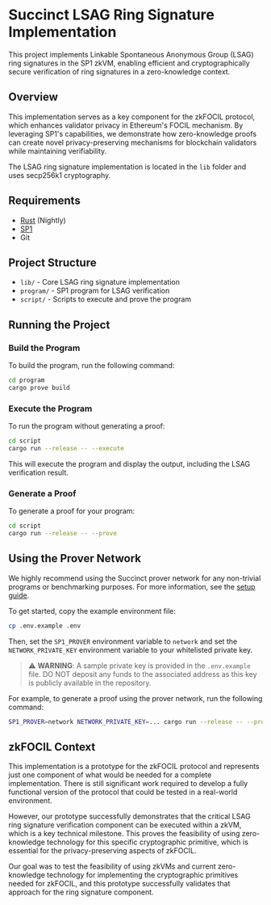# Succinct LSAG Ring Signature Implementation

This project implements Linkable Spontaneous Anonymous Group (LSAG) ring signatures in the SP1 zkVM, enabling efficient and cryptographically secure verification of ring signatures in a zero-knowledge context.

## Overview

This implementation serves as a key component for the zkFOCIL protocol, which enhances validator privacy in Ethereum's FOCIL mechanism. By leveraging SP1's capabilities, we demonstrate how zero-knowledge proofs can create novel privacy-preserving mechanisms for blockchain validators while maintaining verifiability.

The LSAG ring signature implementation is located in the `lib` folder and uses secp256k1 cryptography.

## Requirements
- [Rust](https://rustup.rs/) (Nightly)
- [SP1](https://docs.succinct.xyz/getting-started/install.html)
- Git

## Project Structure
- `lib/` - Core LSAG ring signature implementation
- `program/` - SP1 program for LSAG verification
- `script/` - Scripts to execute and prove the program

## Running the Project

### Build the Program
To build the program, run the following command:
```sh
cd program
cargo prove build
```

### Execute the Program
To run the program without generating a proof:
```sh
cd script
cargo run --release -- --execute
```
This will execute the program and display the output, including the LSAG verification result.

### Generate a Proof
To generate a proof for your program:
```sh
cd script
cargo run --release -- --prove
```

## Using the Prover Network

We highly recommend using the Succinct prover network for any non-trivial programs or benchmarking purposes. For more information, see the [setup guide](https://docs.succinct.xyz/docs/generating-proofs/prover-network).

To get started, copy the example environment file:
```sh
cp .env.example .env
```

Then, set the `SP1_PROVER` environment variable to `network` and set the `NETWORK_PRIVATE_KEY` environment variable to your whitelisted private key.

> ⚠️ **WARNING**: A sample private key is provided in the `.env.example` file. DO NOT deposit any funds to the associated address as this key is publicly available in the repository.

For example, to generate a proof using the prover network, run the following command:
```sh
SP1_PROVER=network NETWORK_PRIVATE_KEY=... cargo run --release -- --prove
```

## zkFOCIL Context

This implementation is a prototype for the zkFOCIL protocol and represents just one component of what would be needed for a complete implementation. There is still significant work required to develop a fully functional version of the protocol that could be tested in a real-world environment.

However, our prototype successfully demonstrates that the critical LSAG ring signature verification component can be executed within a zkVM, which is a key technical milestone. This proves the feasibility of using zero-knowledge technology for this specific cryptographic primitive, which is essential for the privacy-preserving aspects of zkFOCIL.

Our goal was to test the feasibility of using zkVMs and current zero-knowledge technology for implementing the cryptographic primitives needed for zkFOCIL, and this prototype successfully validates that approach for the ring signature component.
